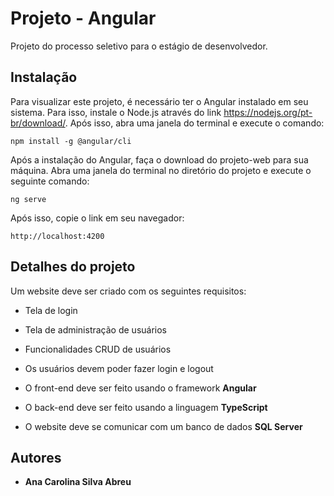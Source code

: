 # Projeto - Angular

Projeto do processo seletivo para o estágio de desenvolvedor.


## Instalação

Para visualizar este projeto, é necessário ter o Angular instalado em seu sistema. Para isso, instale o Node.js através do link https://nodejs.org/pt-br/download/.
Após isso, abra uma janela do terminal e execute o comando:

```
npm install -g @angular/cli
```

Após a instalação do Angular, faça o download do projeto-web para sua máquina. Abra uma janela do terminal no diretório do projeto e execute o seguinte comando:

```
ng serve
```

Após isso, copie o link em seu navegador:

```
http://localhost:4200
```


## Detalhes do projeto

Um website deve ser criado com os seguintes requisitos:

* Tela de login
* Tela de administração de usuários
* Funcionalidades CRUD de usuários
* Os usuários devem poder fazer login e logout

* O front-end deve ser feito usando o framework **Angular**
* O back-end deve ser feito usando a linguagem **TypeScript**
* O website deve se comunicar com um banco de dados **SQL Server**

## Autores

* **Ana Carolina Silva Abreu** 



